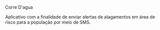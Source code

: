 Corre D'agua

Aplicativo com a finalidade de enviar alertas de alagamentos em área de risco para a população por meio de SMS.